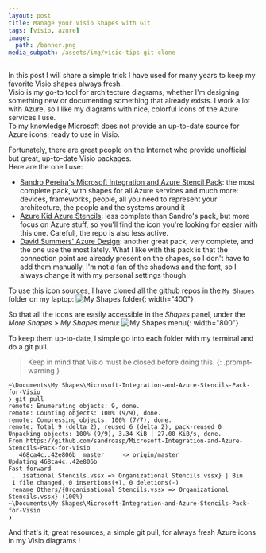 ```yaml
---
layout: post
title: Manage your Visio shapes with Git
tags: [visio, azure]
image: 
  path: /banner.png
media_subpath: /assets/img/visio-tips-git-clone
---
```


In this post I will share a simple trick I have used for many years to keep my favorite Visio shapes always fresh.  
Visio is my go-to tool for architecture diagrams, whether I'm designing something new or documenting something that already exists. I work a lot with Azure, so I like my diagrams with nice, colorful icons of the Azure services I use.  
To my knowledge Microsoft does not provide an up-to-date source for Azure icons, ready to use in Visio.

Fortunately, there are great people on the Internet who provide unofficial but great, up-to-date Visio packages.  
Here are the one I use:
- [Sandro Pereira's Microsoft Integration and Azure Stencil Pack](https://github.com/sandroasp/Microsoft-Integration-and-Azure-Stencils-Pack-for-Visio): the most complete pack, with shapes for all Azure services and much more: devices, frameworks, people, all you need to represent your architecture, the people and the systems around it
- [Azure Kid Azure Stencils](https://github.com/azurekid/Azure-Stencils): less complete than Sandro's pack, but more focus on Azure stuff, so you'll find the icon you're looking for easier with this one. Carefull, the repo is also less active.
- [David Summers' Azure Design](https://github.com/David-Summers/Azure-Design): another great pack, very complete, and the one use the most lately. What I like with this pack is that the connection point are already present on the shapes, so I don't have to add them manually. I'm not a fan of the shadows and the font, so I always change it with my personal settings though

To use this icon sources, I have cloned all the github repos in the `My Shapes` folder on my laptop:
![My Shapes folder](/my-shapes-folder.png){: width="400"}

So that all the icons are easily accessible in the *Shapes* panel, under the *More Shapes > My Shapes* menu:
![My Shapes menu](/my-shapes-visio-menu.png){: width="800"}

To keep them up-to-date, I simple go into each folder with my terminal and do a git pull.  
> Keep in mind that Visio must be closed before doing this. 
{: .prompt-warning }
```console
~\Documents\My Shapes\Microsoft-Integration-and-Azure-Stencils-Pack-for-Visio
❯ git pull
remote: Enumerating objects: 9, done.
remote: Counting objects: 100% (9/9), done.
remote: Compressing objects: 100% (7/7), done.
remote: Total 9 (delta 2), reused 6 (delta 2), pack-reused 0
Unpacking objects: 100% (9/9), 3.34 KiB | 27.00 KiB/s, done.
From https://github.com/sandroasp/Microsoft-Integration-and-Azure-Stencils-Pack-for-Visio
   468ca4c..42e806b  master     -> origin/master
Updating 468ca4c..42e806b
Fast-forward
 ...isational Stencils.vssx => Organizational Stencils.vssx} | Bin
 1 file changed, 0 insertions(+), 0 deletions(-)
 rename Others/{Organisational Stencils.vssx => Organizational Stencils.vssx} (100%)
~\Documents\My Shapes\Microsoft-Integration-and-Azure-Stencils-Pack-for-Visio
❯ 
```

And that's it, great resources, a simple git pull, for always fresh Azure icons in my Visio diagrams ! 